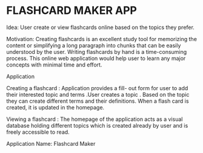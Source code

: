 # FLASHCARD MAKER APP

Idea: User create or view flashcards online based on the topics they prefer.

Motivation: Creating flashcards is an excellent study tool for memorizing the content or simplifying a long paragraph
into chunks that can be easily understood by the user. Writing flashcards by hand is a time-consuming process. This
online web application would help user to learn any major concepts with minimal time and effort.

Application

Creating a flashcard :  Application provides a fill- out form for user to add their interested topic and terms .User
creates a topic . Based on the topic they can create different terms and their definitions. When a flash card is
created, it is updated in the homepage.

Viewing a flashcard :  The homepage of the application acts as a visual database holding different topics which is
created already by user and is freely accessible to read.

Application Name: Flashcard Maker